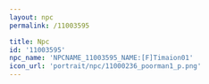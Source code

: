```yaml
---
layout: npc
permalink: /11003595

title: Npc
id: '11003595'
npc_name: 'NPCNAME_11003595_NAME:[F]Timaion01'
icon_url: 'portrait/npc/11000236_poorman1_p.png'
---
```

